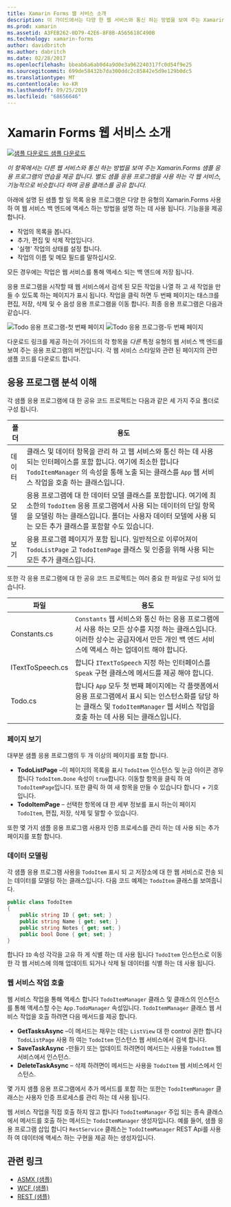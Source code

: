 ```yaml
---
title: Xamarin Forms 웹 서비스 소개
description: 이 가이드에서는 다양 한 웹 서비스와 통신 하는 방법을 보여 주는 Xamarin.ios 예제 응용 프로그램의 연습을 제공 합니다. 별도 샘플 응용 프로그램을 사용 하는 각 웹 서비스, 기능적으로 비슷합니다 하며 공용 클래스를 공유 합니다.
ms.prod: xamarin
ms.assetid: A3FEB262-0D79-42E6-8F8B-A565618C490B
ms.technology: xamarin-forms
author: davidbritch
ms.author: dabritch
ms.date: 02/28/2017
ms.openlocfilehash: bbeab6a6ab0d4a9d0e3a962240317fc0d54f9e25
ms.sourcegitcommit: 699de58432b7da300ddc2c85842e5d9e129b0dc5
ms.translationtype: MT
ms.contentlocale: ko-KR
ms.lasthandoff: 09/25/2019
ms.locfileid: "68656646"
---
```

# <a name="xamarinforms-web-services-introduction"></a>Xamarin Forms 웹 서비스 소개

[![샘플 다운로드](~/media/shared/download.png) 샘플 다운로드](https://docs.microsoft.com/samples/xamarin/xamarin-forms-samples/webservices-todorest)

_이 항목에서는 다른 웹 서비스와 통신 하는 방법을 보여 주는 Xamarin.Forms 샘플 응용 프로그램의 연습을 제공 합니다. 별도 샘플 응용 프로그램을 사용 하는 각 웹 서비스, 기능적으로 비슷합니다 하며 공용 클래스를 공유 합니다._

아래에 설명 된 샘플 할 일 목록 응용 프로그램은 다양 한 유형의 Xamarin.Forms 사용 하 여 웹 서비스 백 엔드에 액세스 하는 방법을 설명 하는 데 사용 됩니다. 기능을을 제공합니다.

- 작업의 목록을 봅니다.
- 추가, 편집 및 삭제 작업입니다.
- '실행' 작업의 상태를 설정 합니다.
- 작업의 이름 및 메모 필드를 말하십시오.

모든 경우에는 작업은 웹 서비스를 통해 액세스 되는 백 엔드에 저장 됩니다.

응용 프로그램을 시작할 때 웹 서비스에서 검색 된 모든 작업을 나열 하 고 새 작업을 만들 수 있도록 하는 페이지가 표시 됩니다. 작업을 클릭 하면 두 번째 페이지는 태스크를 편집, 저장, 삭제 및 수 음성 응용 프로그램을 이동 합니다. 최종 응용 프로그램은 다음과 같습니다.

![](introduction-images/app-example-1.png "Todo 응용 프로그램-첫 번째 페이지")
![](introduction-images/app-example-2.png "Todo 응용 프로그램-두 번째 페이지")

다운로드 링크를 제공 하는이 가이드의 각 항목을 *다른* 특정 유형의 웹 서비스 백 엔드를 보여 주는 응용 프로그램의 버전입니다. 각 웹 서비스 스타일와 관련 된 페이지의 관련 샘플 코드를 다운로드 합니다.

## <a name="understand-the-application-anatomy"></a>응용 프로그램 분석 이해

각 샘플 응용 프로그램에 대 한 공유 코드 프로젝트는 다음과 같은 세 가지 주요 폴더로 구성 됩니다.

|폴더|용도|
|--- |--- |
|데이터|클래스 및 데이터 항목을 관리 하 고 웹 서비스와 통신 하는 데 사용 되는 인터페이스를 포함 합니다. 여기에 최소한 합니다 `TodoItemManager` 의 속성을 통해 노출 되는 클래스를 `App` 웹 서비스 작업을 호출 하는 클래스입니다.|
|모델|응용 프로그램에 대 한 데이터 모델 클래스를 포함합니다. 여기에 최소한의 `TodoItem` 응용 프로그램에서 사용 되는 데이터의 단일 항목을 모델링 하는 클래스입니다. 폴더는 사용자 데이터 모델에 사용 되는 모든 추가 클래스를 포함할 수도 있습니다.|
|보기|응용 프로그램 페이지가 포함 됩니다. 일반적으로 이루어져이 `TodoListPage` 고 `TodoItemPage` 클래스 및 인증을 위해 사용 되는 모든 추가 클래스입니다.|

또한 각 응용 프로그램에 대 한 공유 코드 프로젝트는 여러 중요 한 파일로 구성 되어 있습니다.

|파일|용도|
|--- |--- |
|Constants.cs|`Constants` 웹 서비스와 통신 하는 응용 프로그램에서 사용 하는 모든 상수를 지정 하는 클래스입니다. 이러한 상수는 공급자에서 만든 개인 백 엔드 서비스에 액세스 하는 업데이트 해야 합니다.|
|ITextToSpeech.cs|합니다 `ITextToSpeech` 지정 하는 인터페이스를 `Speak` 구현 클래스에 메서드를 제공 해야 합니다.|
|Todo.cs|합니다 `App` 모두 첫 번째 페이지에는 각 플랫폼에서 응용 프로그램에서 표시 되는 인스턴스화를 담당 하는 클래스 및 `TodoItemManager` 웹 서비스 작업을 호출 하는 데 사용 되는 클래스입니다.|

### <a name="view-pages"></a>페이지 보기

대부분 샘플 응용 프로그램의 두 개 이상의 페이지를 포함 합니다.

- **TodoListPage** –이 페이지의 목록을 표시 `TodoItem` 인스턴스 및 눈금 아이콘 경우 합니다 `TodoItem.Done` 속성이 `true`합니다. 이동할 항목을 클릭 하 여 `TodoItemPage`입니다. 또한 클릭 하 여 새 항목을 만들 수 있습니다 합니다 *+* 기호입니다.
- **TodoItemPage** – 선택한 항목에 대 한 세부 정보를 표시 하는이 페이지 `TodoItem`, 편집, 저장, 삭제 및 말할 수 있습니다.

또한 몇 가지 샘플 응용 프로그램 사용자 인증 프로세스를 관리 하는 데 사용 되는 추가 페이지를 포함 합니다.

### <a name="model-the-data"></a>데이터 모델링

각 샘플 응용 프로그램 사용을 `TodoItem` 표시 되 고 저장소에 대 한 웹 서비스로 전송 되는 데이터를 모델링 하는 클래스입니다. 다음 코드 예제는 `TodoItem` 클래스를 보여줍니다.

```csharp
public class TodoItem
{
    public string ID { get; set; }
    public string Name { get; set; }
    public string Notes { get; set; }
    public bool Done { get; set; }
}
```

합니다 `ID` 속성 각각을 고유 하 게 식별 하는 데 사용 됩니다 `TodoItem` 인스턴스로 이동한 각 웹 서비스에 의해 업데이트 되거나 삭제 될 데이터를 식별 하는 데 사용 됩니다.

### <a name="invoke-web-service-operations"></a>웹 서비스 작업 호출

웹 서비스 작업을 통해 액세스 합니다 `TodoItemManager` 클래스 및 클래스의 인스턴스를 통해 액세스할 수는 `App.TodoManager` 속성입니다. `TodoItemManager` 클래스 웹 서비스 작업을 호출 하려면 다음 메서드를 제공 합니다.

- **GetTasksAsync** –이 메서드는 채우는 데는 `ListView` 대 한 control 권한 합니다 `TodoListPage` 사용 하 여는 `TodoItem` 인스턴스 웹 서비스에서 검색 합니다.
- **SaveTaskAsync** -만들기 또는 업데이트 하려면이 메서드는 사용을 `TodoItem` 웹 서비스에서 인스턴스.
- **DeleteTaskAsync** – 삭제 하려면이 메서드는 사용을 `TodoItem` 웹 서비스에서 인스턴스.

몇 가지 샘플 응용 프로그램에서 추가 메서드를 포함 하는 또한는 `TodoItemManager` 클래스는 사용자 인증 프로세스를 관리 하는 데 사용 됩니다.

웹 서비스 작업을 직접 호출 하지 않고 합니다 `TodoItemManager` 주입 되는 종속 클래스에서 메서드를 호출 하는 메서드는 `TodoItemManager` 생성자입니다. 예를 들어, 샘플 응용 프로그램 삽입 합니다 `RestService` 클래스는 `TodoItemManager` REST Api를 사용 하 여 데이터에 액세스 하는 구현을 제공 하는 생성자입니다.

## <a name="related-links"></a>관련 링크

- [ASMX (샘플)](https://docs.microsoft.com/samples/xamarin/xamarin-forms-samples/webservices-todoasmx)
- [WCF (샘플)](https://docs.microsoft.com/samples/xamarin/xamarin-forms-samples/webservices-todowcf)
- [REST (샘플)](https://docs.microsoft.com/samples/xamarin/xamarin-forms-samples/webservices-todorest)
